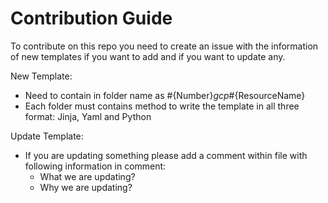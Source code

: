 # Contribution Guide

To contribute on this repo you need to create an issue with the information of new templates if you want to add and if you want to update any.

New Template:
- Need to contain in folder name as #{Number}_gcp_#{ResourceName}
- Each folder must contains method to write the template in all three format: Jinja, Yaml and Python


Update Template:
- If you are updating something please add a comment within file with following information in comment:
    - What we are updating?
    - Why we are updating?

